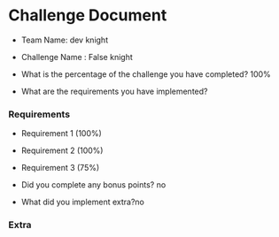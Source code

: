 # Challenge Document

- Team Name: dev knight
- Challenge Name :  False knight

- What is the percentage of the challenge you have completed? 100%

- What are the requirements you have implemented?

### Requirements

- Requirement 1 (100%)
- Requirement 2 (100%)
- Requirement 3 (75%)


- Did you complete any bonus points? no

- What did you implement extra?no

### Extra

